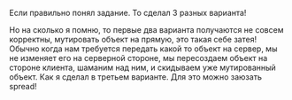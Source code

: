 Если правильно понял задание. То сделал 3 разных варианта!

Но на сколько я помню, то первые два варианта получаются не совсем корректны, мутировать объект на прямую, это такая себе затея!
Обычно когда нам требуется передать какой то объект на сервер, мы не изменяет его на серверной стороне, мы пересоздаем объект на стороне клиента, шаманим над ним, и скидываем уже мутированный объект. Как я сделал в третьем варианте.
Для это можно заюзать spread!
